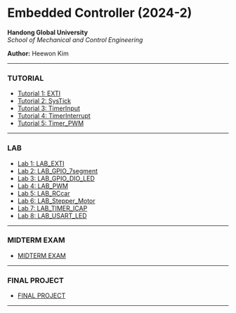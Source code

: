 # Embedded Controller (2024-2)

**Handong Global University**  
_School of Mechanical and Control Engineering_

**Author:** Heewon Kim

---
### TUTORIAL
- [Tutorial 1: EXTI](https://github.com/KHW0619/Embedded-Controller/tree/master/Tutorial/TU_EXTI)
- [Tutorial 2: SysTick](https://github.com/KHW0619/Embedded-Controller/tree/master/Tutorial/TU_SysTick)
- [Tutorial 3: TimerInput](https://github.com/KHW0619/Embedded-Controller/tree/master/Tutorial/TU_TimerInput)
- [Tutorial 4: TimerInterrupt](https://github.com/KHW0619/Embedded-Controller/tree/master/Tutorial/TU_TimerInterrupt)
- [Tutorial 5: Timer_PWM](https://github.com/KHW0619/Embedded-Controller/tree/master/Tutorial/TU_Timer_PWM)
---
### LAB
- [Lab 1: LAB_EXTI](https://github.com/KHW0619/Embedded-Controller/tree/master/LAB/LAB_EXTI)
- [Lab 2: LAB_GPIO_7segment](https://github.com/KHW0619/Embedded-Controller/tree/master/LAB/LAB_GPIO_7segment)
- [Lab 3: LAB_GPIO_DIO_LED](https://github.com/KHW0619/Embedded-Controller/tree/master/LAB/LAB_GPIO_DIO_LED)
- [Lab 4: LAB_PWM](https://github.com/KHW0619/Embedded-Controller/tree/master/LAB/LAB_PWM)
- [Lab 5: LAB_RCcar](https://github.com/KHW0619/Embedded-Controller/tree/master/LAB/LAB_RCcar)
- [Lab 6: LAB_Stepper_Motor](https://github.com/KHW0619/Embedded-Controller/tree/master/LAB/LAB_Stepper_Motor)
- [Lab 7: LAB_TIMER_ICAP](https://github.com/KHW0619/Embedded-Controller/tree/master/LAB/LAB_TIMER_ICAP)
- [Lab 8: LAB_USART_LED](https://github.com/KHW0619/Embedded-Controller/tree/master/LAB/LAB_USART_LED)
---
### MIDTERM EXAM
- [MIDTERM EXAM](https://github.com/KHW0619/Embedded-Controller/tree/master/LAB/TEST1)
---
### FINAL PROJECT
- [FINAL PROJECT](https://github.com/KHW0619/Embedded-Controller/tree/master/LAB/final_project)
---
